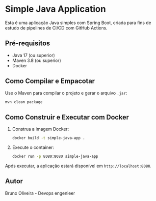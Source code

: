# Simple Java Application

Esta é uma aplicação Java simples com Spring Boot, criada para fins de estudo de pipelines de CI/CD com GitHub Actions.

## Pré-requisitos

- Java 17 (ou superior)
- Maven 3.8 (ou superior)
- Docker

## Como Compilar e Empacotar

Use o Maven para compilar o projeto e gerar o arquivo `.jar`:
```bash
mvn clean package
```

## Como Construir e Executar com Docker

1. Construa a imagem Docker:
   ```bash
   docker build -t simple-java-app .
   ```
2. Execute o container:
   ```bash
   docker run -p 8080:8080 simple-java-app
   ```

Após executar, a aplicação estará disponível em `http://localhost:8080`.

## Autor
Bruno Oliveira - Devops engenieer


